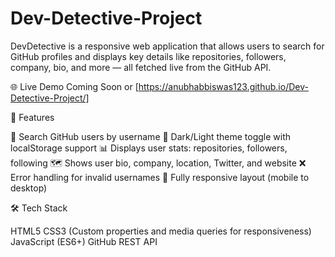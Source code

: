 # Dev-Detective-Project
DevDetective is a responsive web application that allows users to search for GitHub profiles and displays key details like repositories, followers, company, bio, and more — all fetched live from the GitHub API.

🌐 Live Demo
Coming Soon or [https://anubhabbiswas123.github.io/Dev-Detective-Project/]

📌 Features

🔎 Search GitHub users by username
🌙 Dark/Light theme toggle with localStorage support
📊 Displays user stats: repositories, followers, following
🗺️ Shows user bio, company, location, Twitter, and website
❌ Error handling for invalid usernames
📱 Fully responsive layout (mobile to desktop)

🛠️ Tech Stack

HTML5
CSS3 (Custom properties and media queries for responsiveness)
JavaScript (ES6+)
GitHub REST API
